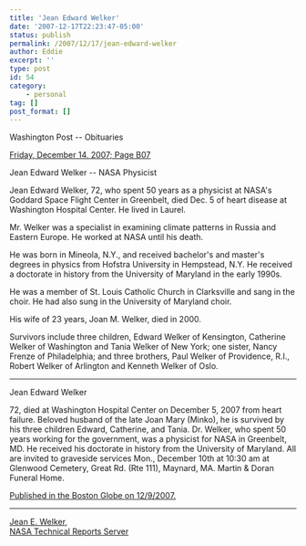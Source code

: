 ```yaml
---
title: 'Jean Edward Welker'
date: '2007-12-17T22:23:47-05:00'
status: publish
permalink: /2007/12/17/jean-edward-welker
author: Eddie
excerpt: ''
type: post
id: 54
category:
    - personal
tag: []
post_format: []
---
```

Washington Post -- Obituaries

[Friday, December 14, 2007; Page B07](http://www.washingtonpost.com/wp-dyn/content/article/2007/12/13/AR2007121302030.html)

Jean Edward Welker -- NASA Physicist

Jean Edward Welker, 72, who spent 50 years as a physicist at NASA's Goddard Space Flight Center in Greenbelt, died Dec. 5 of heart disease at Washington Hospital Center. He lived in Laurel.

Mr. Welker was a specialist in examining climate patterns in Russia and Eastern Europe. He worked at NASA until his death.

He was born in Mineola, N.Y., and received bachelor's and master's degrees in physics from Hofstra University in Hempstead, N.Y. He received a doctorate in history from the University of Maryland in the early 1990s.

He was a member of St. Louis Catholic Church in Clarksville and sang in the choir. He had also sung in the University of Maryland choir.

His wife of 23 years, Joan M. Welker, died in 2000.

Survivors include three children, Edward Welker of Kensington, Catherine Welker of Washington and Tania Welker of New York; one sister, Nancy Frenze of Philadelphia; and three brothers, Paul Welker of Providence, R.I., Robert Welker of Arlington and Kenneth Welker of Oslo.

------

Jean Edward Welker

72, died at Washington Hospital Center on December 5, 2007 from heart failure. Beloved husband of the late Joan Mary (Minko), he is survived by his three children Edward, Catherine, and Tania. Dr. Welker, who spent 50 years working for the government, was a physicist for NASA in Greenbelt, MD. He received his doctorate in history from the University of Maryland. All are invited to graveside services Mon., December 10th at 10:30 am at Glenwood Cemetery, Great Rd. (Rte 111), Maynard, MA. Martin &amp; Doran Funeral Home.

[<span class="Small">Published in the Boston Globe on 12/9/2007.</span>](http://www.legacy.com/bostonglobe/DeathNotices.asp?Page=Lifestory&PersonId=99306256)

------

[Jean E. Welker,  
NASA Technical Reports Server  ](http://ntrs.nasa.gov/search.jsp?N=0&Ntk=all%7Call&Ntx=mode+matchall%7Cmode%20matchall&Ntt=welker%7Cjean)